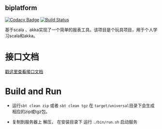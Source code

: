 biplatform
-----------

[![Codacy Badge](https://api.codacy.com/project/badge/Grade/06eb6fd6cfa948b3b7a2480b154c5cf6)](https://www.codacy.com/app/souo/biplatform?utm_source=github.com&utm_medium=referral&utm_content=souo/biplatform&utm_campaign=badger)
[![Build Status](https://travis-ci.org/souo/biplatform.svg?branch=master)](https://travis-ci.org/souo/biplatform)

基于scala 、akka实现了一个简单的报表工具。该项目是个玩具项目，用于个人学习scala和akka。


接口文档
========
[戳这里查看接口文档](doc/api.md)


Build and Run
============

* 运行`sbt clean zip` 或者 `sbt clean tgz` 在 `target/universal`目录下会生成 相应的zip或tgz包。

* 复制到服务器上 解压， 在安装目录下 运行 `./bin/run.sh` 启动服务







